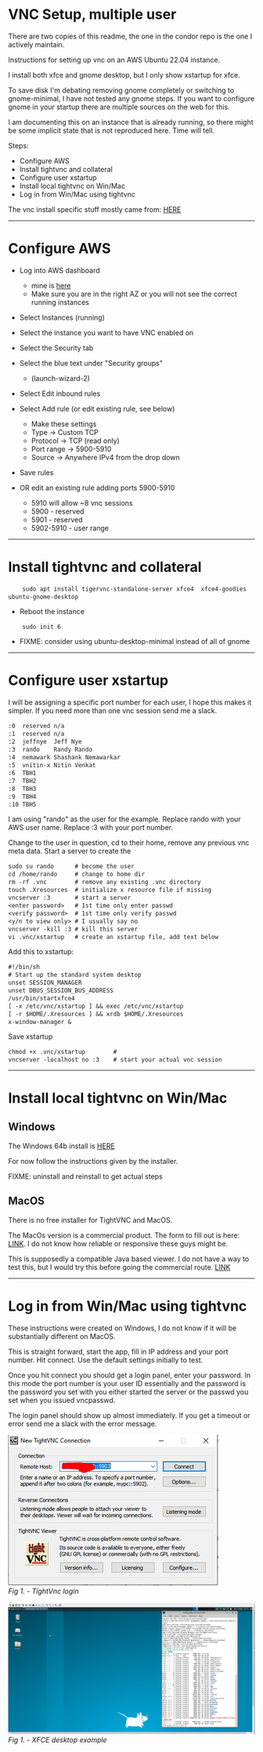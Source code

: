
# VNC Setup, multiple user

There are two copies of this readme, the one in the condor repo is the
one I actively maintain.

Instructions for setting up vnc on an AWS Ubuntu 22.04 instance.

I install both xfce and gnome desktop, but I only show xstartup for
xfce.

To save disk I'm debating removing gnome completely or switching 
to gnome-minimal, I have not tested any gnome steps.  If you want to 
configure gnome in your startup there are multiple sources on the web for this.

I am documenting this on an instance that is already running, so there might 
be some implicit state that is not reproduced here. Time will tell.

Steps:
- Configure AWS
- Install tightvnc and collateral
- Configure user xstartup
- Install local tightvnc on Win/Mac
- Log in from Win/Mac using tightvnc

The vnc install specific stuff mostly came from:
[HERE](https://bytexd.com/how-to-install-configure-vnc-server-on-ubuntu/)

--------------------------------------------
# Configure AWS
- Log into AWS dashboard
    - mine is [here](https://us-west-2.console.aws.amazon.com/ec2/home?region=us-west-2#Home:)
    - Make sure you are in the right AZ or you will not see the correct
      running instances

- Select Instances (running) 
- Select the instance you want to have VNC enabled on
- Select the Security tab
- Select the blue text under "Security groups"
    - <hash>(launch-wizard-2)
- Select Edit inbound rules
- Select Add rule (or edit existing rule, see below)
    - Make these settings
    - Type       -> Custom TCP
    - Protocol   -> TCP (read only)
    - Port range -> 5900-5910
    - Source     -> Anywhere IPv4   from the drop down
- Save rules

- OR edit an existing rule adding ports 5900-5910
    - 5910 will allow ~8 vnc sessions
    - 5900 - reserved
    - 5901 - reserved
    - 5902-5910 - user range
 
--------------------------------------------
# Install tightvnc and collateral

```
    sudo apt install tigervnc-standalone-server xfce4  xfce4-goodies ubuntu-gnome-desktop
```

- Reboot the instance

```
    sudo init 6
```

- FIXME: consider using ubuntu-desktop-minimal instead of all of gnome

--------------------------------------------
# Configure user xstartup

I will be assigning a specific port number for each user, I hope this
makes it simpler. If you need more than one vnc session send me a slack.

```
:0  reserved n/a
:1  reserved n/a
:2  jeffnye  Jeff Nye
:3  rando    Randy Rando
:4  nemawark Shashank Nemawarkar
:5  vnitin-x Nitin Venkat
:6  TBH1
:7  TBH2
:8  TBH3
:9  TBH4
:10 TBH5
```

I am using "rando" as the user for the example. Replace rando with your
AWS user name. Replace :3 with your port number.

Change to the user in question, cd to their home, remove any previous vnc
meta data. Start a server to create the 

```
sudo su rando      # become the user
cd /home/rando     # change to home dir
rm -rf .vnc        # remove any existing .vnc directory
touch .Xresources  # initialize x resource file if missing
vncserver :3       # start a server
<enter password>   # 1st time only enter passwd
<verify password>  # 1st time only verify passwd
<y/n to view only> # I usually say no
vncserver -kill :3 # kill this server
vi .vnc/xstartup   # create an xstartup file, add text below
```

Add this to xstartup:
```
#!/bin/sh
# Start up the standard system desktop
unset SESSION_MANAGER
unset DBUS_SESSION_BUS_ADDRESS
/usr/bin/startxfce4
[ -x /etc/vnc/xstartup ] && exec /etc/vnc/xstartup
[ -r $HOME/.Xresources ] && xrdb $HOME/.Xresources
x-window-manager &
```

Save xstartup

```
chmod +x .vnc/xstartup        # 
vncserver -localhost no :3    # start your actual vnc session
```

--------------------------------------------
# Install local tightvnc on Win/Mac

## Windows
The Windows 64b install is 
[HERE](https://www.tightvnc.com/download/2.8.81/tightvnc-2.8.81-gpl-setup-64bit.msi)

For now follow the instructions given by the installer.

FIXME: uninstall and reinstall to get actual steps

## MacOS
There is no free installer for TightVNC and MacOS. 

The MacOs version is a commercial product. The form to fill out is here:
[LINK](https://www.tightvnc.com/licensing-server-macos.php). I do not
know how reliable or responsive these guys might be.

This is supposedly a compatible Java based viewer. I do not have a way 
to test this, but I would try this before going the commercial route.
[LINK](https://www.tightvnc.com/licensing-jviewer.php)

--------------------------------------------
# Log in from Win/Mac using tightvnc

These instructions were created on Windows, I do not know if it will
be substantially different on MacOS.

This is straight forward, start the app, fill in IP address and your port 
number. Hit connect. Use the default settings initially to test.

Once you hit connect you should get a login panel, enter your password.
In this mode the port number is your user ID essentially and the password
is the password you set with you either started the server or the passwd
you set when you issued vncpasswd.

The login panel should show up almost immediately. If you get a timeout
or error send me a slack with the error message.

![image](./images/tightvnc_login.png)
<br> *Fig 1. - TightVnc login*

![image](./images/xfce_desktop.png)
<br> *Fig 1. - XFCE desktop example*

